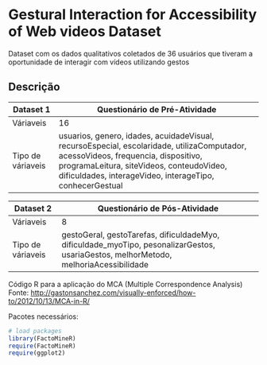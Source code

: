 Gestural Interaction for Accessibility of Web videos Dataset
=====================================

Dataset com os dados qualitativos coletados de 36 usuários que tiveram a oportunidade de interagir com vídeos utilizando gestos

Descrição
----------

Dataset 1 | Questionário de Pré-Atividade
------------ | -------------
Váriaveis | 16
Tipo de váriaveis | usuarios, genero, idades, acuidadeVisual, recursoEspecial, escolaridade, utilizaComputador, acessoVideos, frequencia, dispositivo, programaLeitura, siteVideos, conteudoVideo, dificuldades, interageVideo, interageTipo, conhecerGestual


Dataset 2 | Questionário de Pós-Atividade
------------ | -------------
Váriaveis | 8
Tipo de váriaveis | gestoGeral, gestoTarefas, dificuldadeMyo, dificuldade_myoTipo, pesonalizarGestos, usariaGestos, melhorMetodo, melhoriaAcessibilidade

Código R para a aplicação do MCA (Multiple Correspondence Analysis)
Fonte: http://gastonsanchez.com/visually-enforced/how-to/2012/10/13/MCA-in-R/

Pacotes necessários:

``` r
# load packages
library(FactoMineR)
require(FactoMineR)
require(ggplot2)
```

